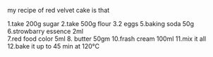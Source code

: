 my recipe of red velvet cake is that

1.take 200g sugar 
2.take 500g flour
3.2 eggs
5.baking soda 50g
6.strowbarry essence 2ml  
7.red food color 5ml
8. butter 50gm 
10.frash cream 100ml
11.mix it all     
12.bake it up to 45 min at 120°C
